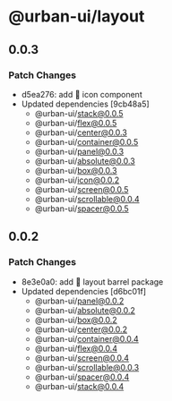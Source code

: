 # @urban-ui/layout

## 0.0.3

### Patch Changes

- d5ea276: add :rocket: icon component
- Updated dependencies [9cb48a5]
  - @urban-ui/stack@0.0.5
  - @urban-ui/flex@0.0.5
  - @urban-ui/center@0.0.3
  - @urban-ui/container@0.0.5
  - @urban-ui/panel@0.0.3
  - @urban-ui/absolute@0.0.3
  - @urban-ui/box@0.0.3
  - @urban-ui/icon@0.0.2
  - @urban-ui/screen@0.0.5
  - @urban-ui/scrollable@0.0.4
  - @urban-ui/spacer@0.0.5

## 0.0.2

### Patch Changes

- 8e3e0a0: add :rocket: layout barrel package
- Updated dependencies [d6bc01f]
  - @urban-ui/panel@0.0.2
  - @urban-ui/absolute@0.0.2
  - @urban-ui/box@0.0.2
  - @urban-ui/center@0.0.2
  - @urban-ui/container@0.0.4
  - @urban-ui/flex@0.0.4
  - @urban-ui/screen@0.0.4
  - @urban-ui/scrollable@0.0.3
  - @urban-ui/spacer@0.0.4
  - @urban-ui/stack@0.0.4
